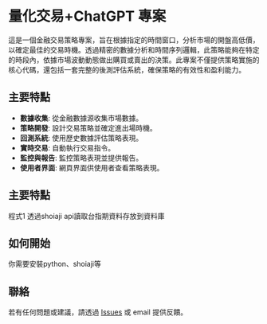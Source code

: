 # 量化交易+ChatGPT 專案

這是一個金融交易策略專案，旨在根據指定的時間窗口，分析市場的開盤高低價，以確定最佳的交易時機。透過精密的數據分析和時間序列邏輯，此策略能夠在特定的時段內，依據市場波動動態做出購買或賣出的決策。此專案不僅提供策略實施的核心代碼，還包括一套完整的後測評估系統，確保策略的有效性和盈利能力。


## 主要特點

- **數據收集**: 從金融數據源收集市場數據。
- **策略開發**: 設計交易策略並確定進出場時機。
- **回測系統**: 使用歷史數據評估策略表現。
- **實時交易**: 自動執行交易指令。
- **監控與報告**: 監控策略表現並提供報告。
- **使用者界面**: 網頁界面供使用者查看策略表現。

## 主要特點
程式1 透過shoiaji api讀取台指期資料存放到資料庫

## 如何開始

你需要安裝python、shoiaji等

## 聯絡

若有任何問題或建議，請透過 [Issues](https://github.com/kakaPao/trade/issues) 或 email 提供反饋。


